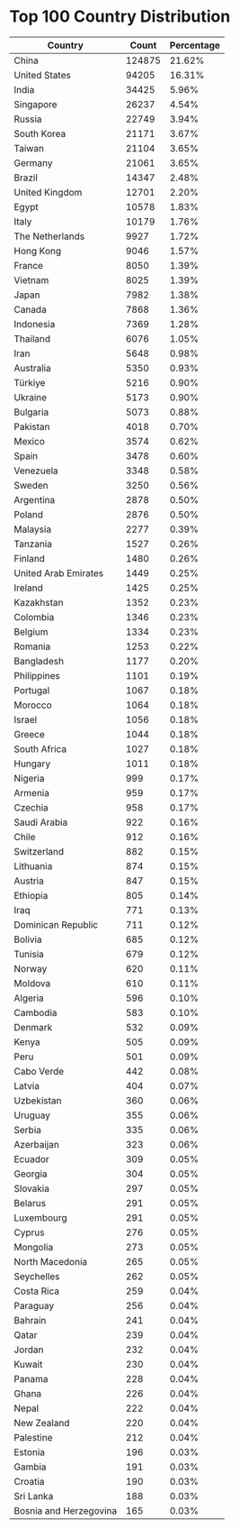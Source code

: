 # Top 100 Country Distribution
| Country | Count | Percentage |
|----|----|----|
| China | 124875 | 21.62% |
| United States | 94205 | 16.31% |
| India | 34425 | 5.96% |
| Singapore | 26237 | 4.54% |
| Russia | 22749 | 3.94% |
| South Korea | 21171 | 3.67% |
| Taiwan | 21104 | 3.65% |
| Germany | 21061 | 3.65% |
| Brazil | 14347 | 2.48% |
| United Kingdom | 12701 | 2.20% |
| Egypt | 10578 | 1.83% |
| Italy | 10179 | 1.76% |
| The Netherlands | 9927 | 1.72% |
| Hong Kong | 9046 | 1.57% |
| France | 8050 | 1.39% |
| Vietnam | 8025 | 1.39% |
| Japan | 7982 | 1.38% |
| Canada | 7868 | 1.36% |
| Indonesia | 7369 | 1.28% |
| Thailand | 6076 | 1.05% |
| Iran | 5648 | 0.98% |
| Australia | 5350 | 0.93% |
| Türkiye | 5216 | 0.90% |
| Ukraine | 5173 | 0.90% |
| Bulgaria | 5073 | 0.88% |
| Pakistan | 4018 | 0.70% |
| Mexico | 3574 | 0.62% |
| Spain | 3478 | 0.60% |
| Venezuela | 3348 | 0.58% |
| Sweden | 3250 | 0.56% |
| Argentina | 2878 | 0.50% |
| Poland | 2876 | 0.50% |
| Malaysia | 2277 | 0.39% |
| Tanzania | 1527 | 0.26% |
| Finland | 1480 | 0.26% |
| United Arab Emirates | 1449 | 0.25% |
| Ireland | 1425 | 0.25% |
| Kazakhstan | 1352 | 0.23% |
| Colombia | 1346 | 0.23% |
| Belgium | 1334 | 0.23% |
| Romania | 1253 | 0.22% |
| Bangladesh | 1177 | 0.20% |
| Philippines | 1101 | 0.19% |
| Portugal | 1067 | 0.18% |
| Morocco | 1064 | 0.18% |
| Israel | 1056 | 0.18% |
| Greece | 1044 | 0.18% |
| South Africa | 1027 | 0.18% |
| Hungary | 1011 | 0.18% |
| Nigeria | 999 | 0.17% |
| Armenia | 959 | 0.17% |
| Czechia | 958 | 0.17% |
| Saudi Arabia | 922 | 0.16% |
| Chile | 912 | 0.16% |
| Switzerland | 882 | 0.15% |
| Lithuania | 874 | 0.15% |
| Austria | 847 | 0.15% |
| Ethiopia | 805 | 0.14% |
| Iraq | 771 | 0.13% |
| Dominican Republic | 711 | 0.12% |
| Bolivia | 685 | 0.12% |
| Tunisia | 679 | 0.12% |
| Norway | 620 | 0.11% |
| Moldova | 610 | 0.11% |
| Algeria | 596 | 0.10% |
| Cambodia | 583 | 0.10% |
| Denmark | 532 | 0.09% |
| Kenya | 505 | 0.09% |
| Peru | 501 | 0.09% |
| Cabo Verde | 442 | 0.08% |
| Latvia | 404 | 0.07% |
| Uzbekistan | 360 | 0.06% |
| Uruguay | 355 | 0.06% |
| Serbia | 335 | 0.06% |
| Azerbaijan | 323 | 0.06% |
| Ecuador | 309 | 0.05% |
| Georgia | 304 | 0.05% |
| Slovakia | 297 | 0.05% |
| Belarus | 291 | 0.05% |
| Luxembourg | 291 | 0.05% |
| Cyprus | 276 | 0.05% |
| Mongolia | 273 | 0.05% |
| North Macedonia | 265 | 0.05% |
| Seychelles | 262 | 0.05% |
| Costa Rica | 259 | 0.04% |
| Paraguay | 256 | 0.04% |
| Bahrain | 241 | 0.04% |
| Qatar | 239 | 0.04% |
| Jordan | 232 | 0.04% |
| Kuwait | 230 | 0.04% |
| Panama | 228 | 0.04% |
| Ghana | 226 | 0.04% |
| Nepal | 222 | 0.04% |
| New Zealand | 220 | 0.04% |
| Palestine | 212 | 0.04% |
| Estonia | 196 | 0.03% |
| Gambia | 191 | 0.03% |
| Croatia | 190 | 0.03% |
| Sri Lanka | 188 | 0.03% |
| Bosnia and Herzegovina | 165 | 0.03% |
